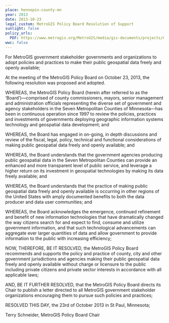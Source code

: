 ```yaml
---
place: hennepin-county-mn
year: 2013
date: 2013-10-23
legal_custom: MetroGIS Policy Board Resolution of Support
sunlight: false
policy_urls:
  PDF: https://www.metrogis.org/MetroGIS/media/gis-documents/projects/003_MetroGISPolicyBoard_ResolutionOfSupport.pdf
wwc: false
---
```


<span class="g-proactive-release">For MetroGIS government stakeholder governments and organizations to adopt policies and practices to make their public geospatial data freely and openly available;</span>

At the meeting of the MetroGIS Policy Board on October 23, 2013, the following resolution was proposed and adopted.

WHEREAS, the MetroGIS Policy Board (herein after referred to as the ‘Board’)—comprised of county commissioners, mayors, senior management and administration officials representing the diverse set of government and agency stakeholders in the Seven Metropolitan Counties of Minnesota—has been in continuous operation since 1997 to review the policies, practices and investments of governments deploying geographic information systems technology and geospatial data development; and

<span class="g-proactive-release">WHEREAS, the Board has engaged in on-going, in depth discussions and review of the fiscal, legal, policy, technical and functional considerations of making public geospatial data freely and openly available; and</span>

<span class="g-build-on-precedent">WHEREAS, the Board understands that the government agencies producing public geospatial data in the Seven Metropolitan Counties can provide an enhanced and more transparent level of public service, and leverage a higher return on its investment in geospatial technologies by making its data freely available; and</span>

WHEREAS, the Board understands that the practice of making public geospatial data freely and openly available is occurring in other regions of the United States with amply documented benefits to both the data producer and data user communities; and

<span class="g-goals-and-values">WHEREAS, the Board acknowledges the emergence, continued refinement and benefit of new information technologies that have dramatically changed the way citizens search for and expect to find, consume and utilize government information, and that such technological advancements can aggregate ever larger quantities of data and allow government to provide information to the public with increasing efficienc</span>y;

<span class="g-outside-services">NOW, THEREFORE, BE IT RESOLVED, the MetroGIS Policy Board recommends and supports the policy and practice of county, city and other government jurisdictions and agencies making their public geospatial data freely and openly available without charge or licensure to the public including private citizens and private sector interests in accordance with all applicable laws;</span>

<span class="g-outside-services">AND, BE IT FURTHER RESOLVED, that the MetroGIS Policy Board directs its Chair to publish a letter directed to all MetroGIS government stakeholder organizations encouraging them to pursue such policies and practices;</span>

RESOLVED THIS DAY, the 23rd of October 2013 in St Paul, Minnesota;

Terry Schneider, MetroGIS Policy Board Chair
